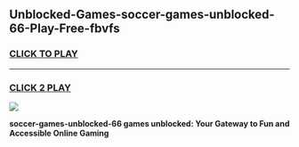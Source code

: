 
## Unblocked-Games-soccer-games-unblocked-66-Play-Free-fbvfs
<h3>
<a href="https://premium76.site?title=soccer-games-unblocked-66&ref=20A">CLICK TO PLAY</a></h3>
<hr>

<h3>
<a href="https://premium76.site?title=soccer-games-unblocked-66&ref=20A">CLICK 2 PLAY</a>
  
</h3>

<a href="https://premium76.site?title=soccer-games-unblocked-66&ref=20A"><img src="https://clearcache.store/games.png"></a>


**soccer-games-unblocked-66 games unblocked: Your Gateway to Fun and Accessible Online Gaming**
